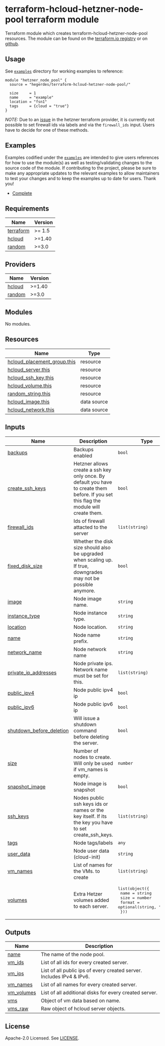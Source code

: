# terraform-hcloud-hetzner-node-pool terraform module

Terraform module which creates terraform-hcloud-hetzner-node-pool resources. The module can be found on the [terraform.io registry](https://registry.terraform.io/modules/hegerdes/hetzner-node-pool/hcloud/latest) or on [github](https://github.com/hegerdes/terraform-hcloud-hetzner-node-pool).

## Usage

See [`examples`](https://github.com/hegerdes/terraform-hcloud-hetzner-node-pool/tree/main/examples) directory for working examples to reference:

```hcl
module "hetzner_node_pool" {
  source = "hegerdes/terraform-hcloud-hetzner-node-pool/"

  size     = 1
  name     = "example"
  location = "fsn1"
  tags     = {cloud = "true"}
}
```
*NOTE:* Due to an [issue](https://github.com/hetznercloud/terraform-provider-hcloud/issues/911) in the hetzner terraform provider, it is currently not possible to set firewall ids via labels and via the `firewall_ids` input. Users have to decide for one of these methods.

## Examples

Examples codified under the [`examples`](https://github.com/hegerdes/terraform-hcloud-hetzner-node-pool/tree/main/examples) are intended to give users references for how to use the module(s) as well as testing/validating changes to the source code of the module. If contributing to the project, please be sure to make any appropriate updates to the relevant examples to allow maintainers to test your changes and to keep the examples up to date for users. Thank you!

- [Complete](https://github.com/hegerdes/terraform-hcloud-hetzner-node-pool/tree/main/examples/complete)

<!-- BEGIN_TF_DOCS -->
## Requirements

| Name | Version |
|------|---------|
| <a name="requirement_terraform"></a> [terraform](#requirement\_terraform) | >= 1.5 |
| <a name="requirement_hcloud"></a> [hcloud](#requirement\_hcloud) | >=1.40 |
| <a name="requirement_random"></a> [random](#requirement\_random) | >=3.0 |

## Providers

| Name | Version |
|------|---------|
| <a name="provider_hcloud"></a> [hcloud](#provider\_hcloud) | >=1.40 |
| <a name="provider_random"></a> [random](#provider\_random) | >=3.0 |

## Modules

No modules.

## Resources

| Name | Type |
|------|------|
| [hcloud_placement_group.this](https://registry.terraform.io/providers/hetznercloud/hcloud/latest/docs/resources/placement_group) | resource |
| [hcloud_server.this](https://registry.terraform.io/providers/hetznercloud/hcloud/latest/docs/resources/server) | resource |
| [hcloud_ssh_key.this](https://registry.terraform.io/providers/hetznercloud/hcloud/latest/docs/resources/ssh_key) | resource |
| [hcloud_volume.this](https://registry.terraform.io/providers/hetznercloud/hcloud/latest/docs/resources/volume) | resource |
| [random_string.this](https://registry.terraform.io/providers/hashicorp/random/latest/docs/resources/string) | resource |
| [hcloud_image.this](https://registry.terraform.io/providers/hetznercloud/hcloud/latest/docs/data-sources/image) | data source |
| [hcloud_network.this](https://registry.terraform.io/providers/hetznercloud/hcloud/latest/docs/data-sources/network) | data source |

## Inputs

| Name | Description | Type | Default | Required |
|------|-------------|------|---------|:--------:|
| <a name="input_backups"></a> [backups](#input\_backups) | Backups enabled | `bool` | `false` | no |
| <a name="input_create_ssh_keys"></a> [create\_ssh\_keys](#input\_create\_ssh\_keys) | Hetzner allows create a ssh key only once. By default you have to create them before. If you set this flag the module will create them. | `bool` | `false` | no |
| <a name="input_firewall_ids"></a> [firewall\_ids](#input\_firewall\_ids) | Ids of firewall attacted to the server | `list(string)` | `null` | no |
| <a name="input_fixed_disk_size"></a> [fixed\_disk\_size](#input\_fixed\_disk\_size) | Whether the disk size should also be upgraded when scaling up. If true, downgrades may not be possible anymore. | `bool` | `false` | no |
| <a name="input_image"></a> [image](#input\_image) | Node image name. | `string` | `"debian-13"` | no |
| <a name="input_instance_type"></a> [instance\_type](#input\_instance\_type) | Node instance type. | `string` | `"cx23"` | no |
| <a name="input_location"></a> [location](#input\_location) | Node location. | `string` | n/a | yes |
| <a name="input_name"></a> [name](#input\_name) | Node name prefix. | `string` | n/a | yes |
| <a name="input_network_name"></a> [network\_name](#input\_network\_name) | Node network name | `string` | `null` | no |
| <a name="input_private_ip_addresses"></a> [private\_ip\_addresses](#input\_private\_ip\_addresses) | Node private ips. Network name must be set for this. | `list(string)` | `[]` | no |
| <a name="input_public_ipv4"></a> [public\_ipv4](#input\_public\_ipv4) | Node public ipv4 ip | `bool` | `true` | no |
| <a name="input_public_ipv6"></a> [public\_ipv6](#input\_public\_ipv6) | Node public ipv6 ip | `bool` | `true` | no |
| <a name="input_shutdown_before_deletion"></a> [shutdown\_before\_deletion](#input\_shutdown\_before\_deletion) | Will issue a shutdown command before deleting the server. | `bool` | `false` | no |
| <a name="input_size"></a> [size](#input\_size) | Number of nodes to create. Will only be used if vm\_names is empty. | `number` | `1` | no |
| <a name="input_snapshot_image"></a> [snapshot\_image](#input\_snapshot\_image) | Node image is snapshot | `bool` | `false` | no |
| <a name="input_ssh_keys"></a> [ssh\_keys](#input\_ssh\_keys) | Nodes public ssh keys ids or names or the key itself. If its the key you have to set create\_ssh\_keys. | `list(string)` | `[]` | no |
| <a name="input_tags"></a> [tags](#input\_tags) | Node tags/labels | `any` | `{}` | no |
| <a name="input_user_data"></a> [user\_data](#input\_user\_data) | Node user data (cloud-init) | `string` | `null` | no |
| <a name="input_vm_names"></a> [vm\_names](#input\_vm\_names) | List of names for the VMs. to create | `list(string)` | `[]` | no |
| <a name="input_volumes"></a> [volumes](#input\_volumes) | Extra Hetzer volumes added to each server. | <pre>list(object({<br>    name   = string<br>    size   = number<br>    format = optional(string, "ext4")<br>  }))</pre> | `[]` | no |

## Outputs

| Name | Description |
|------|-------------|
| <a name="output_name"></a> [name](#output\_name) | The name of the node pool. |
| <a name="output_vm_ids"></a> [vm\_ids](#output\_vm\_ids) | List of all ids for every created server. |
| <a name="output_vm_ips"></a> [vm\_ips](#output\_vm\_ips) | List of all public ips of every created server. Includes IPv4 & IPv6. |
| <a name="output_vm_names"></a> [vm\_names](#output\_vm\_names) | List of all names for every created server. |
| <a name="output_vm_volumes"></a> [vm\_volumes](#output\_vm\_volumes) | List of all additional disks for every created server. |
| <a name="output_vms"></a> [vms](#output\_vms) | Object of vm data based on name. |
| <a name="output_vms_raw"></a> [vms\_raw](#output\_vms\_raw) | Raw object of hcloud server objects. |
<!-- END_TF_DOCS -->

## License

Apache-2.0 Licensed. See [LICENSE](https://github.com/hegerdes/terraform-hcloud-hetzner-node-poolblob/main/LICENSE).
